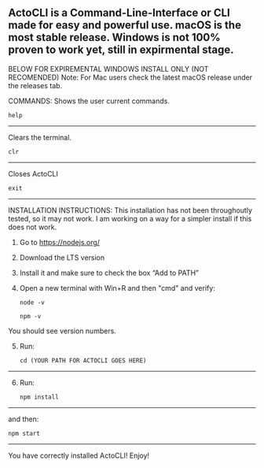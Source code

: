 ActoCLI is a Command-Line-Interface or CLI made for easy and powerful use. macOS is the most stable release. Windows is not 100% proven to work yet, still in expirmental stage. 
----------------------------------------------------------
BELOW FOR EXPIREMENTAL WINDOWS INSTALL ONLY (NOT RECOMENDED) 
Note: For Mac users check the latest macOS release under the releases tab.


COMMANDS:
Shows the user current commands.

    help
----------------

Clears the terminal.

    clr
------------------------

Closes ActoCLI

    exit
------------------------


INSTALLATION INSTRUCTIONS:
This installation has not been throughoutly tested, so it may not work. I am working on a way for a simpler install if this does not work.
1. Go to https://nodejs.org/

2. Download the LTS version 

3. Install it and make sure to check the box “Add to PATH”

4. Open a new terminal with Win+R and then "cmd" and verify:

       node -v

       npm -v

You should see version numbers.

5. Run:

       cd (YOUR PATH FOR ACTOCLI GOES HERE)
----------------------------------------------------------

6. Run:

       npm install
-------------------------

and then:

    npm start
---------------------------

You have correctly installed ActoCLI! Enjoy!




